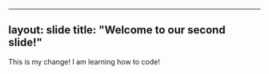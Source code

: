 
---
layout: slide
title: "Welcome to our second slide!"
---
This is my change!
I am learning how to code!
